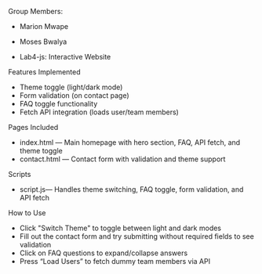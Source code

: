 

Group Members:
- Marion Mwape
- Moses Bwalya

 - Lab4-js: Interactive Website



 Features Implemented 
-  Theme toggle (light/dark mode)
-  Form validation (on contact page)
-  FAQ toggle functionality
-  Fetch API integration (loads user/team members)

Pages Included
- index.html — Main homepage with hero section, FAQ, API fetch, and theme toggle
- contact.html — Contact form with validation and theme support

Scripts
- script.js— Handles theme switching, FAQ toggle, form validation, and API fetch

 How to Use
- Click "Switch Theme" to toggle between light and dark modes
- Fill out the contact form and try submitting without required fields to see validation
- Click on FAQ questions to expand/collapse answers
- Press “Load Users” to fetch dummy team members via API
